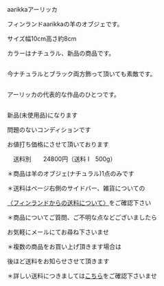 <link rel="stylesheet" type="text/css" href="/assets/css/styles.css">

aarikkaアーリッカ

フィンランドaarikkaの羊のオブジェです。

 サイズ幅10cm高さ約8cm

カラーはナチュラル、新品の商品です。

<img alt="" src="http://blog.cnobi.jp/v1/blog/user/71e35865e9e62f3f9d70420d6124d2ab/1634340480"/> 

今ナチュラルとブラック両方飾って頂いても素敵です。

<img alt="" src="http://blog.cnobi.jp/v1/blog/user/71e35865e9e62f3f9d70420d6124d2ab/1634340482"/> 

アーリッカの代表的な作品のひとつです。

<img alt="" src="http://blog.cnobi.jp/v1/blog/user/71e35865e9e62f3f9d70420d6124d2ab/1634340481"/> 

新品(未使用品)になります

問題のないコンディションです

お値打ち価格にさせて頂いております

　送料別　　24800円（送料 I　500g）

＊商品は羊のオブジェ(ナチュラル)1点のみです

＊送料はページ右側のサイドバー、雑貨についての

[〈フィンランドからの送料について〉](https://dkzakka.github.io/2005/03/31/雑貨について.html)をご確認下さい

＊商品についてご質問、ご不明な点などございましたら

お気軽にメールにてお尋ね下さいませ

 

 ＊複数の商品をお買い上げ頂きます場合は

 後ほど送料をお知らせさせて頂きます

 ＊詳しい送料につきましては[こちら](http://dkzakka.blog.shinobi.jp/Entry/3385/)をご確認下さいませ